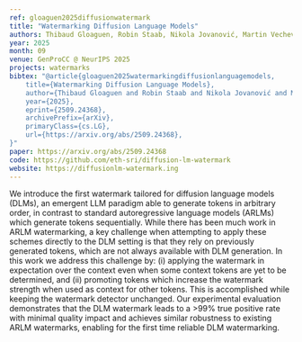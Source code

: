 ```yaml
---
ref: gloaguen2025diffusionwatermark
title: "Watermarking Diffusion Language Models"
authors: Thibaud Gloaguen, Robin Staab, Nikola Jovanović, Martin Vechev
year: 2025
month: 09
venue: GenProCC @ NeurIPS 2025
projects: watermarks
bibtex: "@article{gloaguen2025watermarkingdiffusionlanguagemodels,
    title={Watermarking Diffusion Language Models}, 
    author={Thibaud Gloaguen and Robin Staab and Nikola Jovanović and Martin Vechev},
    year={2025},
    eprint={2509.24368},
    archivePrefix={arXiv},
    primaryClass={cs.LG},
    url={https://arxiv.org/abs/2509.24368}, 
}"
paper: https://arxiv.org/abs/2509.24368
code: https://github.com/eth-sri/diffusion-lm-watermark
website: https://diffusionlm-watermark.ing
---
```


We introduce the first watermark tailored for diffusion language models (DLMs), an emergent LLM paradigm able to generate tokens in arbitrary order, in contrast to standard autoregressive language models (ARLMs) which generate tokens sequentially. While there has been much work in ARLM watermarking, a key challenge when attempting to apply these schemes directly to the DLM setting is that they rely on previously generated tokens, which are not always available with DLM generation. In this work we address this challenge by: (i) applying the watermark in expectation over the context even when some context tokens are yet to be determined, and (ii) promoting tokens which increase the watermark strength when used as context for other tokens. This is accomplished while keeping the watermark detector unchanged. Our experimental evaluation demonstrates that the DLM watermark leads to a >99\% true positive rate with minimal quality impact and achieves similar robustness to existing ARLM watermarks, enabling for the first time reliable DLM watermarking.